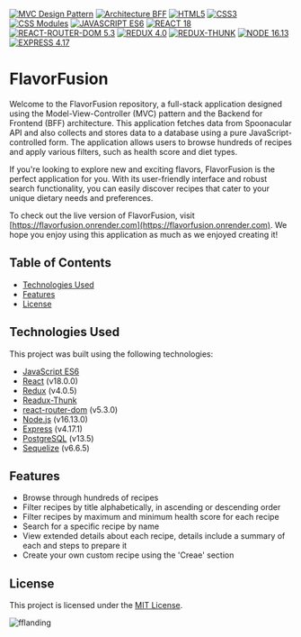 [![MVC Design Pattern](https://img.shields.io/badge/Pattern-MVC-brightgreen)](https://en.wikipedia.org/wiki/Model%E2%80%93view%E2%80%93controller)
[![Architecture BFF](https://img.shields.io/badge/Architecture-BFF-brightgreen)](https://docs.microsoft.com/en-us/azure/architecture/patterns/backends-for-frontends)
[![HTML5](https://img.shields.io/badge/HTML-5-orange)](https://developer.mozilla.org/en-US/docs/Web/Guide/HTML/HTML5)
[![CSS3](https://img.shields.io/badge/CSS-3-blue)](https://developer.mozilla.org/en-US/docs/Web/CSS/CSS3)
[![CSS Modules](https://img.shields.io/badge/CSS-Modules-blue)](https://github.com/css-modules/css-modules)
[![JAVASCRIPT ES6](https://img.shields.io/badge/JavaScript-ES6-yellow)](https://www.ecma-international.org/ecma-262/6.0/)
[![REACT 18](https://img.shields.io/badge/React-18-purple)](https://reactjs.org/blog/2021/09/16/react-v18.0.0-rc-1-is-now-available.html)
[![REACT-ROUTER-DOM 5.3](https://img.shields.io/badge/React_Router_DOM-5.3-purple)](https://reactrouter.com/web/guides/quick-start)
[![REDUX 4.0](https://img.shields.io/badge/Redux-4.0-red)](https://redux.js.org/)
[![REDUX-THUNK](https://img.shields.io/badge/Redux-Thunk-red)](https://github.com/reduxjs/redux-thunk)
[![NODE 16.13](https://img.shields.io/badge/Node-16.13-darkgreen)](https://nodejs.org/en/about/releases/)
[![EXPRESS 4.17](https://img.shields.io/badge/Express-4.17-gray)](https://expressjs.com/)

# FlavorFusion

Welcome to the FlavorFusion repository, a full-stack application designed using the Model-View-Controller (MVC) pattern and the Backend for Frontend (BFF) architecture. This application fetches data from Spoonacular API and also collects and stores data to a database using a pure JavaScript-controlled form. The application allows users to browse hundreds of recipes and apply various filters, such as health score and diet types. 

If you're looking to explore new and exciting flavors, FlavorFusion is the perfect application for you. With its user-friendly interface and robust search functionality, you can easily discover recipes that cater to your unique dietary needs and preferences.

To check out the live version of FlavorFusion, visit [https://flavorfusion.onrender.com](https://flavorfusion.onrender.com). We hope you enjoy using this application as much as we enjoyed creating it!

## Table of Contents

- [Technologies Used](#technologies-used)
- [Features](#features)
- [License](#license)

## Technologies Used

This project was built using the following technologies:

- [JavaScript ES6](https://www.ecma-international.org/ecma-262/6.0/)
- [React](https://reactjs.org/) (v18.0.0)
- [Redux](https://redux.js.org/) (v4.0.5)
- [Readux-Thunk](https://github.com/reduxjs/redux-thunk)
- [react-router-dom](https://reactrouter.com/web/guides/quick-start) (v5.3.0)
- [Node.js](https://nodejs.org/) (v16.13.0)
- [Express](https://expressjs.com/) (v4.17.1)
- [PostgreSQL](https://www.postgresql.org/) (v13.5)
- [Sequelize](https://sequelize.org/) (v6.6.5)

## Features

- Browse through hundreds of recipes
- Filter recipes by title alphabetically, in ascending or descending order
- Filter recipes by maximum and minimum health score for each recipe
- Search for a specific recipe by name
- View extended details about each recipe, details include a summary of each and steps to prepare it
- Create your own custom recipe using the 'Creae' section

## License

This project is licensed under the [MIT License](https://opensource.org/licenses/MIT).



![fflanding](https://user-images.githubusercontent.com/95254477/230817827-de315f03-b0c9-4391-aba1-179a75987e4c.PNG)
